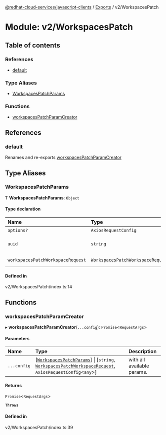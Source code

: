[@redhat-cloud-services/javascript-clients](../README.md) / [Exports](../modules.md) / v2/WorkspacesPatch

# Module: v2/WorkspacesPatch

## Table of contents

### References

- [default](v2_WorkspacesPatch.md#default)

### Type Aliases

- [WorkspacesPatchParams](v2_WorkspacesPatch.md#workspacespatchparams)

### Functions

- [workspacesPatchParamCreator](v2_WorkspacesPatch.md#workspacespatchparamcreator)

## References

### default

Renames and re-exports [workspacesPatchParamCreator](v2_WorkspacesPatch.md#workspacespatchparamcreator)

## Type Aliases

### WorkspacesPatchParams

Ƭ **WorkspacesPatchParams**: `Object`

#### Type declaration

| Name | Type | Description |
| :------ | :------ | :------ |
| `options?` | `AxiosRequestConfig` | - |
| `uuid` | `string` | Unique identification **`Memberof`** WorkspacesPatchApi |
| `workspacesPatchWorkspaceRequest` | [`WorkspacesPatchWorkspaceRequest`](../interfaces/v2_types.WorkspacesPatchWorkspaceRequest.md) | **`Memberof`** WorkspacesPatchApi |

#### Defined in

v2/WorkspacesPatch/index.ts:14

## Functions

### workspacesPatchParamCreator

▸ **workspacesPatchParamCreator**(`...config`): `Promise`\<`RequestArgs`\>

#### Parameters

| Name | Type | Description |
| :------ | :------ | :------ |
| `...config` | [[`WorkspacesPatchParams`](v2_WorkspacesPatch.md#workspacespatchparams)] \| [`string`, [`WorkspacesPatchWorkspaceRequest`](../interfaces/v2_types.WorkspacesPatchWorkspaceRequest.md), `AxiosRequestConfig`\<`any`\>] | with all available params. |

#### Returns

`Promise`\<`RequestArgs`\>

**`Throws`**

#### Defined in

v2/WorkspacesPatch/index.ts:39
